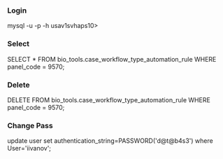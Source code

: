 ### Login 

mysql -u <user> -p -h usav1svhaps10>

### Select 

SELECT * FROM bio_tools.case_workflow_type_automation_rule WHERE panel_code = 9570;

### Delete 

DELETE FROM bio_tools.case_workflow_type_automation_rule WHERE panel_code = 9570;

### Change Pass 

update user set authentication_string=PASSWORD('d@t@b4s3') where User='iivanov';